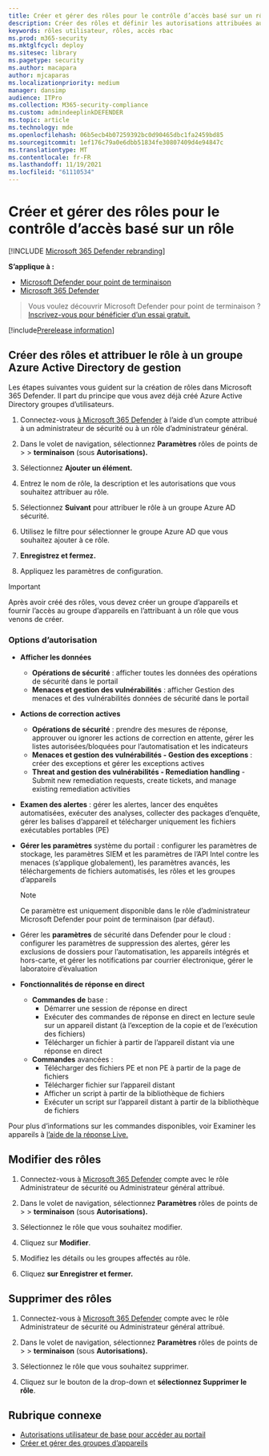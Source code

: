 ```yaml
---
title: Créer et gérer des rôles pour le contrôle d’accès basé sur un rôle
description: Créer des rôles et définir les autorisations attribuées au rôle dans le cadre de l’implémentation du contrôle d’accès basé sur un rôle dans le Microsoft 365 Defender
keywords: rôles utilisateur, rôles, accès rbac
ms.prod: m365-security
ms.mktglfcycl: deploy
ms.sitesec: library
ms.pagetype: security
ms.author: macapara
author: mjcaparas
ms.localizationpriority: medium
manager: dansimp
audience: ITPro
ms.collection: M365-security-compliance
ms.custom: admindeeplinkDEFENDER
ms.topic: article
ms.technology: mde
ms.openlocfilehash: 06b5ecb4b07259392bc0d90465dbc1fa2459bd85
ms.sourcegitcommit: 1ef176c79a0e6dbb51834fe30807409d4e94847c
ms.translationtype: MT
ms.contentlocale: fr-FR
ms.lasthandoff: 11/19/2021
ms.locfileid: "61110534"
---
```

# <a name="create-and-manage-roles-for-role-based-access-control"></a>Créer et gérer des rôles pour le contrôle d’accès basé sur un rôle

[!INCLUDE [Microsoft 365 Defender rebranding](../../includes/microsoft-defender.md)]

**S’applique à :**

- [Microsoft Defender pour point de terminaison](https://go.microsoft.com/fwlink/?linkid=2154037)
- [Microsoft 365 Defender](https://go.microsoft.com/fwlink/?linkid=2118804)

> Vous voulez découvrir Microsoft Defender pour point de terminaison ? [Inscrivez-vous pour bénéficier d’un essai gratuit.](https://signup.microsoft.com/create-account/signup?products=7f379fee-c4f9-4278-b0a1-e4c8c2fcdf7e&ru=https://aka.ms/MDEp2OpenTrial?ocid=docs-wdatp-roles-abovefoldlink)

[!include[Prerelease information](../../includes/prerelease.md)]

## <a name="create-roles-and-assign-the-role-to-an-azure-active-directory-group"></a>Créer des rôles et attribuer le rôle à un groupe Azure Active Directory de gestion

Les étapes suivantes vous guident sur la création de rôles dans Microsoft 365 Defender. Il part du principe que vous avez déjà créé Azure Active Directory groupes d’utilisateurs.

1. Connectez-vous <a href="https://go.microsoft.com/fwlink/p/?linkid=2077139" target="_blank">à Microsoft 365 Defender</a> à l’aide d’un compte attribué à un administrateur de sécurité ou à un rôle d’administrateur général.

2. Dans le volet de navigation, sélectionnez **Paramètres** rôles de points de \>  \> **terminaison** (sous **Autorisations).**

3. Sélectionnez **Ajouter un élément.**

4. Entrez le nom de rôle, la description et les autorisations que vous souhaitez attribuer au rôle.

5. Sélectionnez **Suivant** pour attribuer le rôle à un groupe Azure AD sécurité.

6. Utilisez le filtre pour sélectionner le groupe Azure AD que vous souhaitez ajouter à ce rôle.

7. **Enregistrez et fermez.**

8. Appliquez les paramètres de configuration.

> [!IMPORTANT]
> Après avoir créé des rôles, vous devez créer un groupe d’appareils et fournir l’accès au groupe d’appareils en l’attribuant à un rôle que vous venons de créer.

### <a name="permission-options"></a>Options d’autorisation

- **Afficher les données**
  - **Opérations de sécurité** : afficher toutes les données des opérations de sécurité dans le portail
  - **Menaces et gestion des vulnérabilités** : afficher Gestion des menaces et des vulnérabilités données de sécurité dans le portail

- **Actions de correction actives**
  - **Opérations de sécurité** : prendre des mesures de réponse, approuver ou ignorer les actions de correction en attente, gérer les listes autorisées/bloquées pour l’automatisation et les indicateurs
  - **Menaces et gestion des vulnérabilités - Gestion des exceptions** : créer des exceptions et gérer les exceptions actives
  - **Threat and gestion des vulnérabilités - Remediation handling** - Submit new remediation requests, create tickets, and manage existing remediation activities

- **Examen des alertes** : gérer les alertes, lancer des enquêtes automatisées, exécuter des analyses, collecter des packages d’enquête, gérer les balises d’appareil et télécharger uniquement les fichiers exécutables portables (PE)

- **Gérer les paramètres** système du portail : configurer les paramètres de stockage, les paramètres SIEM et les paramètres de l’API Intel contre les menaces (s’applique globalement), les paramètres avancés, les téléchargements de fichiers automatisés, les rôles et les groupes d’appareils

    > [!NOTE]
    > Ce paramètre est uniquement disponible dans le rôle d’administrateur Microsoft Defender pour point de terminaison (par défaut).

- Gérer les **paramètres** de sécurité dans Defender pour le cloud : configurer les paramètres de suppression des alertes, gérer les exclusions de dossiers pour l’automatisation, les appareils intégrés et hors-carte, et gérer les notifications par courrier électronique, gérer le laboratoire d’évaluation

- **Fonctionnalités de réponse en direct**
  - **Commandes de** base :
    - Démarrer une session de réponse en direct
    - Exécuter des commandes de réponse en direct en lecture seule sur un appareil distant (à l’exception de la copie et de l’exécution des fichiers)
    - Télécharger un fichier à partir de l’appareil distant via une réponse en direct
  - **Commandes** avancées :
    - Télécharger des fichiers PE et non PE à partir de la page de fichiers
    - Télécharger fichier sur l’appareil distant
    - Afficher un script à partir de la bibliothèque de fichiers
    - Exécuter un script sur l’appareil distant à partir de la bibliothèque de fichiers

Pour plus d’informations sur les commandes disponibles, voir Examiner les appareils à [l’aide de la réponse Live.](live-response.md)

## <a name="edit-roles"></a>Modifier des rôles

1. Connectez-vous à <a href="https://go.microsoft.com/fwlink/p/?linkid=2077139" target="_blank">Microsoft 365 Defender</a> compte avec le rôle Administrateur de sécurité ou Administrateur général attribué.

2. Dans le volet de navigation, sélectionnez **Paramètres** rôles de points de \>  \> **terminaison** (sous **Autorisations).**

3. Sélectionnez le rôle que vous souhaitez modifier.

4. Cliquez sur **Modifier**.

5. Modifiez les détails ou les groupes affectés au rôle.

6. Cliquez **sur Enregistrer et fermer.**

## <a name="delete-roles"></a>Supprimer des rôles

1. Connectez-vous à <a href="https://go.microsoft.com/fwlink/p/?linkid=2077139" target="_blank">Microsoft 365 Defender</a> compte avec le rôle Administrateur de sécurité ou Administrateur général attribué.

2. Dans le volet de navigation, sélectionnez **Paramètres** rôles de points de \>  \> **terminaison** (sous **Autorisations).**

3. Sélectionnez le rôle que vous souhaitez supprimer.

4. Cliquez sur le bouton de la drop-down et **sélectionnez Supprimer le rôle**.

## <a name="related-topic"></a>Rubrique connexe

- [Autorisations utilisateur de base pour accéder au portail](basic-permissions.md)
- [Créer et gérer des groupes d’appareils](machine-groups.md)
